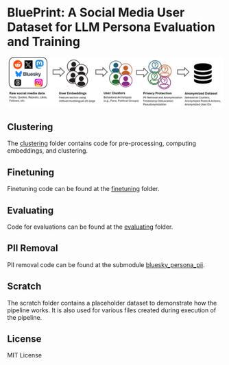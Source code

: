 # BluePrint: A Social Media User Dataset for LLM Persona Evaluation and Training

![BluePrint dataset creation process](blueprint_dataset_creation_process_diagram.png)

## Clustering

The [clustering](clustering/) folder contains code for pre-processing, computing embeddings, and clustering.

## Finetuning

Finetuning code can be found at the [finetuning](finetuning/) folder.

## Evaluating

Code for evaluations can be found at the [evaluating](evaluating/) folder.

## PII Removal

PII removal code can be found at the submodule [bluesky_persona_pii](https://github.com/jeqcho/bluesky_persona_pii/tree/main).

## Scratch

The scratch folder contains a placeholder dataset to demonstrate how the pipeline works. It is also used for various files created during execution of the pipeline.

## License

MIT License